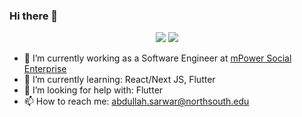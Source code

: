 ### Hi there 👋

<!-- **thedrowsywinger/thedrowsywinger** is a ✨ _special_ ✨ repository because its `README.md` (this file) appears on your GitHub profile. -->

<!-- Here are some ideas to get you started: -->

<p align="center">
  <img src ="https://github-readme-stats.vercel.app/api?username=thedrowsywinger&show_icons=true&count_private=true&theme=gotham&hide_border=true&hide=issues,contribs&include_all_commits=true&bg_color=00000000">
  <img src ="https://github-readme-stats.vercel.app/api/top-langs/?username=thedrowsywinger&layout=compact&hide_border=true&theme=gotham&bg_color=00000000&langs_count=10&hide=jupyter%20notebook,tex,css,php">
</p>

- 🔭 I’m currently working as a Software Engineer at [mPower Social Enterprise](https://www.mpower-social.com/index.php)
- 🌱 I’m currently learning: React/Next JS, Flutter
- 🤔 I’m looking for help with: Flutter
- 📫 How to reach me: abdullah.sarwar@northsouth.edu

